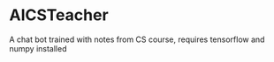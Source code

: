 # AICSTeacher
A chat bot trained with notes from CS course, requires tensorflow and numpy installed

